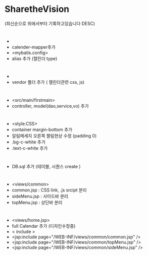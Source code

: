 # SharetheVision

(최신순으로 위에서부터 기록하고있습니다 DESC)

#
+ <mapper> 
+ calender-mapper추가
+ <mybatis.config> 
+ alias 추가 (캘린더 type)
#
+ <resources> 
+ vendor 폴더 추가 ( 캘린더관련 css, js)
#
+ <src/main/firstmain> 
+ controller, model(dao,service,vo) 추가
#
+ <style.CSS> 
+ container margin-bottom 추가
+ 알림메세지 오른쪽 짤림현상 수정 (padding 0)
+ .bg-c-white 추가
+ .text-c-white 추가
#
+ DB.sql 추가 (테이블, 시퀀스 create )
#
+ <views/common> 
+ common.jsp : CSS link, .js srcipt 분리 
+ sideMenu.jsp : 사이드바 분리
+ topMenu.jsp : 상단바 분리
#
+ <views/home.jsp>
+ full Calendar 추가 (디자인수정중) 
+ < include > 
+ <jsp:include page="/WEB-INF/views/common/common.jsp" />
+ <jsp:include page="/WEB-INF/views/common/topMenu.jsp" />     
+ <jsp:include page="/WEB-INF/views/common/sideMenu.jsp" />


